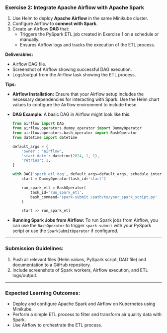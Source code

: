 ### Exercise 2: Integrate Apache Airflow with Apache Spark

1. Use Helm to deploy **Apache Airflow** in the same Minikube cluster.
2. Configure Airflow to **connect with Spark**.
3. Create an Airflow **DAG** that:
   - Triggers the PySpark ETL job created in Exercise 1 on a schedule or manually.
   - Ensures Airflow logs and tracks the execution of the ETL process.

**Deliverables:**
   - Airflow DAG file.
   - Screenshot of Airflow showing successful DAG execution.
   - Logs/output from the Airflow task showing the ETL process.

**Tips:**

- **Airflow Installation:** Ensure that your Airflow setup includes the necessary dependencies for interacting with Spark. Use the Helm chart values to configure the Airflow environment to include these.

- **DAG Example:** A basic DAG in Airflow might look like this:

  ```python
  from airflow import DAG
  from airflow.operators.dummy_operator import DummyOperator
  from airflow.operators.bash_operator import BashOperator
  from datetime import datetime

  default_args = {
      'owner': 'airflow',
      'start_date': datetime(2024, 1, 1),
      'retries': 1,
  }

  with DAG('spark_etl_dag', default_args=default_args, schedule_interval='@daily') as dag:
      start = DummyOperator(task_id='start')

      run_spark_etl = BashOperator(
          task_id='run_spark_etl',
          bash_command='spark-submit /path/to/your_spark_script.py'
      )

      start >> run_spark_etl
  ```

- **Running Spark Jobs from Airflow:** To run Spark jobs from Airflow, you can use the `BashOperator` to trigger `spark-submit` with your PySpark script or use the `SparkSubmitOperator` if configured.

---

### Submission Guidelines:
1. Push all relevant files (Helm values, PySpark script, DAG file) and documentation to a GitHub repository.
2. Include screenshots of Spark workers, Airflow execution, and ETL logs/output.

---

### Expected Learning Outcomes:
- Deploy and configure Apache Spark and Airflow on Kubernetes using Minikube.
- Perform a simple ETL process to filter and transform air quality data with Spark.
- Use Airflow to orchestrate the ETL process.
